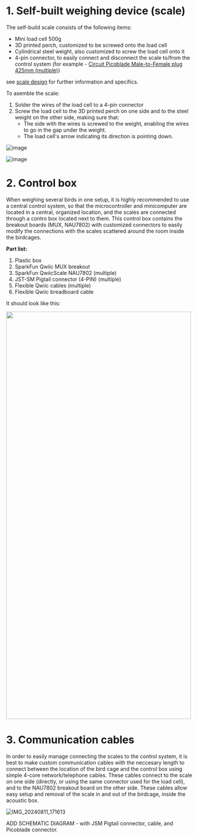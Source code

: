 # 1. Self-built weighing device (scale)
The self-build scale consists of the following items:
* Mini load cell 500g
* 3D printed perch, customized to be screwed onto the load cell
* Cylindrical steel weight, also customized to screw the load cell onto it
* 4-pin connector, to easily connect and disconnect the scale to/from the control system (for example - [Circuit Picoblade Male-to-Female plug 425mm (multiple)](link))

see [scale design](https://github.com/NeuralSyntaxLab/acoustic_chamber_environment_control/tree/0fc50bf446f8784b286c2851cd4cca4fbe7e9609/scale_system_documentation) for further information and specifics.

To asemble the scale:
1. Solder the wires of the load cell to a 4-pin connector
2. Screw the load cell to the 3D printed perch on one side and to the steel weight on the other side, making sure that:
   * The side with the wires is screwed to the weight, enabling the wires to go in the gap under the weight.
   * The load cell's arrow indicating its direction is pointing down.

![image](https://github.com/user-attachments/assets/321154e2-6062-4a48-aa21-518dfa5117a5) <br>

![image](https://github.com/user-attachments/assets/e881e2ac-d0b9-48a4-a9e2-338105f54037)

# 2. Control box
When weighing several birds in one setup, it is highly recommended to use a central control system, so that the microcontroller and minicomputer are located in a central, organized location, and the scales are connected through a contro box located next to them. This control box contains the breakout boards (MUX, NAU7802) with customized connectors to easily modify the connections with the scales scattered around the room inside the birdcages. 

**Part list:**
1. Plastic box
2. SparkFun Qwiic MUX breakout
3. SparkFun QwiicScale NAU7802 (multiple)
4. JST-SM Pigtail connector (4-PIN) (multiple)
5. Flexible Qwiic cables (multiple)
6. Flexible Qwiic breadboard cable

It should look like this: <br>

<img src = "https://github.com/user-attachments/assets/196ff288-d76b-417b-a72e-e28f238e9f77" width = "500" height = "1100"> <br>

# 3. Communication cables
In order to easily manage connecting the scales to the control system, it is best to make custom communication cables with the neccesary length to connect between the location of the bird cage and the control box using simple 4-core network/telephone cables. These cables connect to the scale on one side (directly, or using the same connector used for the load cell), and to the NAU7802 breakout board on the other side. These cables allow easy setup and removal of the scale in and out of the birdcage, inside the acoustic box.

![IMG_20240811_171613](https://github.com/user-attachments/assets/f68ef31e-59ea-4ea2-9fc1-382087803f95)

ADD SCHEMATIC DIAGRAM - with JSM Pigtail connector, cable, and Picoblade connector.
